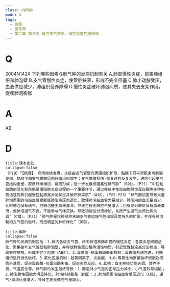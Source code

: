 ```yaml
---
class: 内科学
mode: X
tags:
  - 真题
  - 医考帮
  - 第二篇-第三章-慢性支气管炎、慢性阻塞性肺疾病
---
```


# Q
2004N142X 下列哪些因素与肺气肿的发病机制有关
A.肺部慢性炎症，损害肺组织和肺泡壁
B.支气管慢性炎症，使管腔狭窄，形成不完全阻塞
C.肺小动脉受压，血液供应减少，肺组织营养障碍
D.慢性炎症破坏肺泡间质，使其失去支架作用，促使肺泡膨胀

# A
AB
# D
```ad-note
title:课本出处
collapse:false
（P19）“【病理】 病情继续发展，炎症由支气管壁向周围组织扩散，黏膜下层平滑肌束可断裂萎缩，黏膜下和支气管壁周围纤维组织增生；支气管壁损伤-修复过程反复发生，进而引起支气管结构重塑，胶原纤维增加，瘢痕形成；进一步发展成阻塞性肺气肿”（B对）。（P21）“中性粒细胞的活化和聚集是慢阻肺炎症过程的一个重要环节，通过释放中性粒细胞弹性蛋白酶等多种生物活性物质引起慢性黏液高分泌状态并破坏肺实质”（A对）。（P22-P23）“肺气肿加重导致大量肺泡周围的毛细血管受膨胀肺泡挤压而退化，致使肺毛细血管大量减少，肺泡间的血流量减少，此时肺泡虽有通气，但肺泡壁无血液灌流，导致生理无效腔气量增大；也有部分肺区虽有血液灌流，但肺泡通气不良，不能参与气体交换，导致功能性分流增加，从而产生通气血流比例失调”（C错）。（P21）“肺气肿是指肺部终末细支气管远端气腔出现异常持久的扩张，并伴有肺泡和细支气管的破坏，而无明显的肺纤维化”（D错）。
```

```ad-summary
title:解析
collapse:false
肺气肿的发病机制包括：1.肺内各级支气管、终末肺泡和肺血管的慢性炎症：各类炎症细胞活化、聚集破坏支气管壁和肺泡壁，并释放弹性蛋白酶等活性物质，引起慢性黏液高分泌状态，导致管腔狭窄、形成不完全阻塞（AB对）。2.蛋白酶-抗蛋白酶失衡机制：蛋白酶系统亢进，对肺组织进行损伤破坏。3.氧化应激机制：超氧阴离子、次氯酸、H₂O₂等氧化物直接破坏细胞及细胞外基质、促进蛋白酶-抗蛋白酶失衡、促进炎症反应。4.其他：自主神经功能失调、营养不良、气温变化等。肺气肿的发生最终导致：1.肺泡对小气道的正常拉力减小，小气道较易塌陷；2.肺泡弹性回缩力明显降低，肺泡持续膨胀（D错）；3.肺泡周围毛细血管受压退化（C错），通气/血流比值增大，导致生理无效腔气量增大。
```

